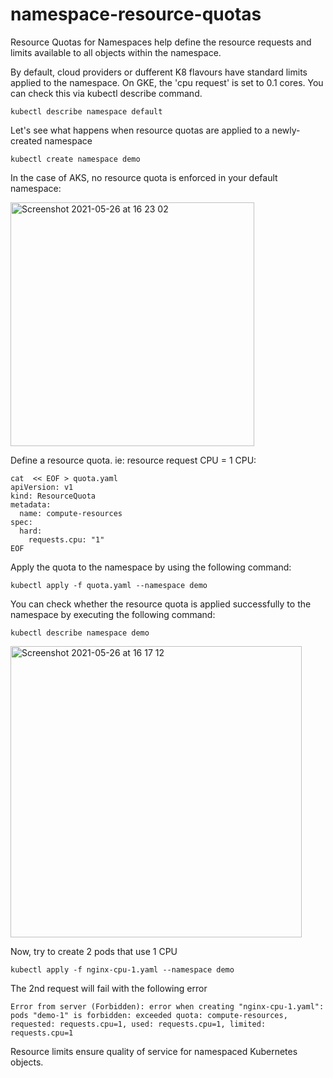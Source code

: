 # namespace-resource-quotas
Resource Quotas for Namespaces help define the resource requests and limits available to all objects within the namespace.

By default, cloud providers or dufferent K8 flavours have standard limits applied to the namespace. 
On GKE, the 'cpu request' is set to 0.1 cores. You can check this via kubectl describe command.
```
kubectl describe namespace default
```

Let's see what happens when resource quotas are applied to a newly-created namespace
```
kubectl create namespace demo
```

In the case of AKS, no resource quota is enforced in your default namespace:

<img width="390" alt="Screenshot 2021-05-26 at 16 23 02" src="https://user-images.githubusercontent.com/82048393/119686936-b2af1300-be3e-11eb-8a37-792ba7a4ca0f.png">


Define a resource quota. ie: resource request CPU = 1 CPU:
```
cat  << EOF > quota.yaml
apiVersion: v1
kind: ResourceQuota
metadata:
  name: compute-resources
spec:
  hard:
    requests.cpu: "1"
EOF    
```

Apply the quota to the namespace by using the following command:
```
kubectl apply -f quota.yaml --namespace demo
```

You can check whether the resource quota is applied successfully to the namespace by executing the following command:
```
kubectl describe namespace demo
```

<img width="466" alt="Screenshot 2021-05-26 at 16 17 12" src="https://user-images.githubusercontent.com/82048393/119686096-e3427d00-be3d-11eb-94d9-3558fc06818e.png">


Now, try to create 2 pods that use 1 CPU 
```
kubectl apply -f nginx-cpu-1.yaml --namespace demo
```

The 2nd request will fail with the following error
```
Error from server (Forbidden): error when creating "nginx-cpu-1.yaml": pods "demo-1" is forbidden: exceeded quota: compute-resources, requested: requests.cpu=1, used: requests.cpu=1, limited: requests.cpu=1
```

Resource limits ensure quality of service for namespaced Kubernetes objects.
